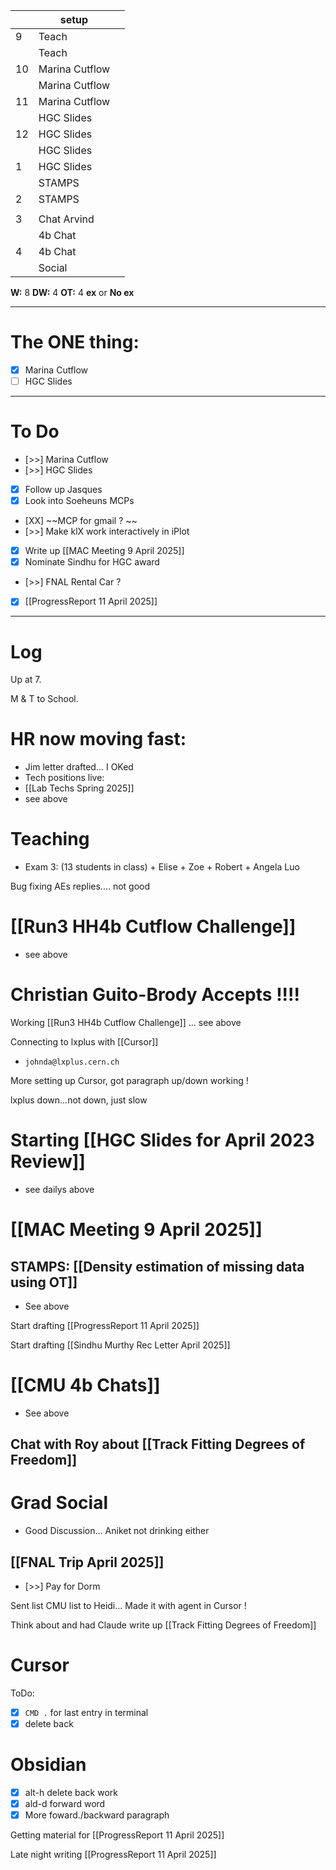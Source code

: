 
|     | setup          |     |
| --- | -------------- | --- |
| 9   | Teach          |     |
|     | Teach          |     |
| 10  | Marina Cutflow |     |
|     | Marina Cutflow |     |
| 11  | Marina Cutflow |     |
|     | HGC Slides     |     |
| 12  | HGC Slides     |     |
|     | HGC Slides     |     |
| 1   | HGC Slides     |     |
|     | STAMPS         |     |
| 2   | STAMPS         |     |
|     |                |     |
| 3   | Chat Arvind    |     |
|     | 4b Chat        |     |
| 4   | 4b Chat        |     |
|     | Social         |     |

**W:** 8 
**DW:**  4
**OT:** 4
**ex** or **No ex**

---
# The ONE thing: 
- [x] Marina Cutflow
- [ ] HGC Slides

---
# To Do

- [>>] Marina Cutflow
- [>>] HGC Slides
- [x] Follow up Jasques 
- [x] Look into Soeheuns MCPs 
- [XX] ~~MCP for gmail ? ~~
- [>>] Make klX work interactively in iPlot
- [x] Write up [[MAC Meeting 9 April 2025]]
- [x] Nominate Sindhu for HGC award
- [>>] FNAL Rental Car ?
- [x] [[ProgressReport 11 April 2025]]



---

# Log

Up at 7. 

M & T to School. 

# HR now moving fast: 
- Jim letter drafted... I OKed
- Tech positions live:
- [[Lab Techs Spring 2025]]
- see above

# Teaching 
- Exam 3: (13 students in class) + Elise + Zoe + Robert + Angela Luo

Bug fixing AEs replies.... not good

# [[Run3 HH4b Cutflow Challenge]]
- see above


# Christian Guito-Brody Accepts !!!!


Working [[Run3 HH4b Cutflow Challenge]] ... see above

Connecting to lxplus with [[Cursor]]
- `johnda@lxplus.cern.ch`

More setting up Cursor, got paragraph up/down working ! 

lxplus down...not down, just slow

# Starting [[HGC Slides for April 2023 Review]]
- see dailys above

#  [[MAC Meeting 9 April 2025]]



## STAMPS: [[Density estimation of missing data using OT]]  
- See above

Start drafting [[ProgressReport 11 April 2025]]

Start drafting [[Sindhu Murthy Rec Letter April 2025]]

# [[CMU 4b Chats]]
- See above

## Chat with Roy about [[Track Fitting Degrees of Freedom]] 


# Grad Social 
- Good Discussion... Aniket not drinking either


## [[FNAL Trip April 2025]]
- [>>] Pay for Dorm


Sent list CMU list to Heidi... Made it with agent in Cursor ! 

Think about and had Claude write up [[Track Fitting Degrees of Freedom]]

# Cursor
ToDo:
- [x] `CMD .` for last entry in terminal 
- [x] delete back

# Obsidian
- [x] alt-h delete back work
- [x] ald-d forward word
- [x] More foward./backward paragraph

Getting material for [[ProgressReport 11 April 2025]]

Late night writing [[ProgressReport 11 April 2025]]


 
